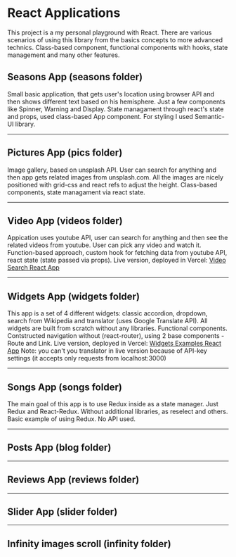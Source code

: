 # React Applications

This project is a my personal playground with React. There are various scenarios of using this library from the basics concepts to more advanced technics. Class-based component, functional components with hooks, state management and many other features.

## Seasons App (seasons folder)

Small basic application, that gets user's location using browser API and then shows different text based on his hemisphere. Just a few components like Spinner, Warning and Display. State managament through react's state and props, used class-based App component. For styling I used Semantic-UI library.

---

## Pictures App (pics folder)

Image gallery, based on unsplash API. User can search for anything and then app gets related images from unsplash.com. All the images are nicely positioned with grid-css and react refs to adjust the height.
Class-based components, state managament via react state.

---

## Video App (videos folder)

Appication uses youtube API, user can search for anything and then see the related videos from youtube. User can pick any video and watch it. Function-based approach, custom hook for fetching data from youtube API, react state (state passed via props).
Live version, deployed in Vercel: [Video Search React App](https://videos-orpin.vercel.app/)

---

## Widgets App (widgets folder)

This app is a set of 4 different widgets: classic accordion, dropdown, search from Wikipedia and translator (uses Google Translate API). All widgets are built from scratch without any libraries. Functional components. Contstructed navigation without (react-router), using 2 base components - Route and Link.
Live version, deployed in Vercel: [Widgets Examples React App](https://widgets-devwva3r9.vercel.app/)
Note: you can't you translator in live version because of API-key settings (it accepts only requests from localhost:3000)

---

## Songs App (songs folder)

The main goal of this app is to use Redux inside as a state manager. Just Redux and React-Redux. Without additional libraries, as reselect and others. Basic example of using Redux. No API used.

---

## Posts App (blog folder)

---

## Reviews App (reviews folder)

---

## Slider App (slider folder)

---

## Infinity images scroll (infinity folder)
